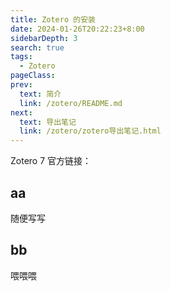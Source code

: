 ```yaml
---
title: Zotero 的安装
date: 2024-01-26T20:22:23+8:00
sidebarDepth: 3
search: true
tags:
  - Zotero
pageClass:
prev:
  text: 简介
  link: /zotero/README.md
next:
  text: 导出笔记
  link: /zotero/zotero导出笔记.html
---
```


Zotero 7 官方链接：

## aa

随便写写

## bb

喂喂喂
